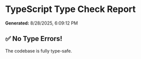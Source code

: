 # TypeScript Type Check Report

**Generated:** 8/28/2025, 6:09:12 PM

## ✅ No Type Errors!

The codebase is fully type-safe.

